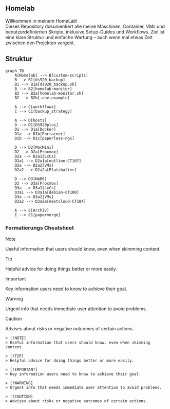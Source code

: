 ## Homelab

Willkommen in meinem HomeLab!  
Dieses Repository dokumentiert alle meine Maschinen, Container, VMs und benutzerdefinierten Skripte, inklusive Setup-Guides und Workflows. Ziel ist eine klare Struktur und einfache Wartung – auch wenn mal etwas Zeit zwischen den Projekten vergeht.

## Struktur

```mermaid
graph TB
    A[Homelab] --> B[custom-scripts]
    B --> B1[ds920_backup]
    B1 --> B1a[ds920_backup.sh]
    B --> B2[homelab-monitor]
    B2 --> B2a[homelab-monitor.sh]
    B2 --> B2b[.env.example]

    A --> C[workflows]
    C --> C1[backup_strategy]

    A --> D[hosts]
    D --> D1[DS920plus]
    D1 --> D1a[Docker]
    D1a --> D1b[Portainer]
    D1b --> D1c[paperless-ngx]

    D --> D2[MacMini]
    D2 --> D2a[Proxmox]
    D2a --> D2a1[LxCs]
    D2a1 --> D2a1a[outline-CT107]
    D2a --> D2a2[VMs]
    D2a2 --> D2a2a[Platzhalter]

    D --> D3[NAB6]
    D3 --> D3a[Proxmox]
    D3a --> D3a1[LxCs]
    D3a1 --> D3a1a[debian-CT100]
    D3a --> D3a2[VMs]
    D3a2 --> D3a2a[nextcloud-CT104]

    A --> E[Archiv]
    E --> E1[papermerge]
```

### Formatierungs Cheatsheet

> [!NOTE]
> Useful information that users should know, even when skimming content.

> [!TIP]
> Helpful advice for doing things better or more easily.

> [!IMPORTANT]
> Key information users need to know to achieve their goal.

> [!WARNING]
> Urgent info that needs immediate user attention to avoid problems.

> [!CAUTION]
> Advises about risks or negative outcomes of certain actions.

```
> [!NOTE]
> Useful information that users should know, even when skimming content.

> [!TIP]
> Helpful advice for doing things better or more easily.

> [!IMPORTANT]
> Key information users need to know to achieve their goal.

> [!WARNING]
> Urgent info that needs immediate user attention to avoid problems.

> [!CAUTION]
> Advises about risks or negative outcomes of certain actions.
```
